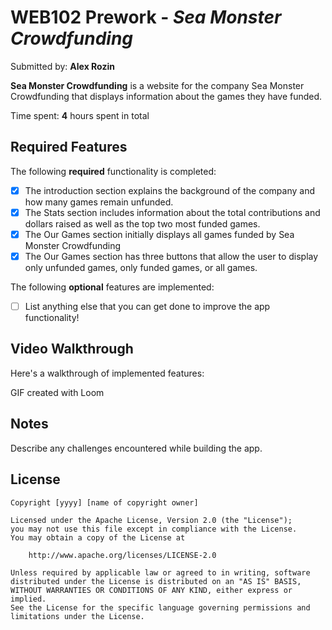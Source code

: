 # WEB102 Prework - _Sea Monster Crowdfunding_

Submitted by: **Alex Rozin**

**Sea Monster Crowdfunding** is a website for the company Sea Monster Crowdfunding that displays information about the games they have funded.

Time spent: **4** hours spent in total

## Required Features

The following **required** functionality is completed:

- [x] The introduction section explains the background of the company and how many games remain unfunded.
- [x] The Stats section includes information about the total contributions and dollars raised as well as the top two most funded games.
- [x] The Our Games section initially displays all games funded by Sea Monster Crowdfunding
- [x] The Our Games section has three buttons that allow the user to display only unfunded games, only funded games, or all games.

The following **optional** features are implemented:

- [ ] List anything else that you can get done to improve the app functionality!

## Video Walkthrough

Here's a walkthrough of implemented features:

<!-- Loom Video itself: https://www.loom.com/share/dcb826b20ad24b40bcff1f64a7b75626?sid=e38559b1-9f35-4c64-82db-e4338bf00fd8 -->

<!-- <img src='https://cdn.loom.com/sessions/thumbnails/dcb826b20ad24b40bcff1f64a7b75626-1c3d32fef46a6f8e-full-play.gif' title='Video Walkthrough' width='' alt='Video Walkthrough' /> -->

<div>
    <!-- <a href="https://www.loom.com/share/dcb826b20ad24b40bcff1f64a7b75626">
      
    </a> -->
    <a href="https://www.loom.com/share/dcb826b20ad24b40bcff1f64a7b75626">
      <img style="max-width:300px;" src="https://cdn.loom.com/sessions/thumbnails/dcb826b20ad24b40bcff1f64a7b75626-1c3d32fef46a6f8e-full-play.gif">
    </a>
  </div>

<!-- Replace this with whatever GIF tool you used! -->

GIF created with Loom

<!-- Recommended tools:
[Kap](https://getkap.co/) for macOS
[ScreenToGif](https://www.screentogif.com/) for Windows
[peek](https://github.com/phw/peek) for Linux. -->

## Notes

Describe any challenges encountered while building the app.

## License

    Copyright [yyyy] [name of copyright owner]

    Licensed under the Apache License, Version 2.0 (the "License");
    you may not use this file except in compliance with the License.
    You may obtain a copy of the License at

        http://www.apache.org/licenses/LICENSE-2.0

    Unless required by applicable law or agreed to in writing, software
    distributed under the License is distributed on an "AS IS" BASIS,
    WITHOUT WARRANTIES OR CONDITIONS OF ANY KIND, either express or implied.
    See the License for the specific language governing permissions and
    limitations under the License.
